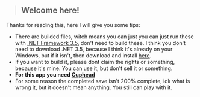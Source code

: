 > ## Welcome here!

Thanks for reading this, here I will give you some tips:
- There are builded files, witch means you can just you can just run these with [.NET Framework 3.5](https://dotnet.microsoft.com/download/dotnet-framework/thank-you/net35-sp1-web-installer), don't need to build these.
I think you don't need to download .NET 3.5, because I think it's already on your Windows, but if it isn't, then download and install [here](https://dotnet.microsoft.com/download/dotnet-framework/thank-you/net35-sp1-web-installer).
- If you want to build it, please dont claim the rights or something, because it's mine. You can use it, but don't sell it or something.
- **For this app you need [Cuphead](https://store.steampowered.com/app/268910/Cuphead/)**
- For some reason the completed save isn't 200% complete, idk what is wrong it, but it doesn't mean anything. You still can play with it.
